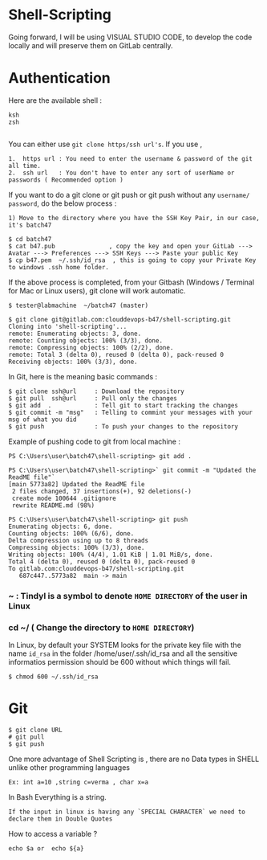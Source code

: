 # Shell-Scripting

Going forward, I will be using VISUAL STUDIO CODE, to develop the code locally and will preserve them on GitLab centrally.

# Authentication 

Here are the available shell :

```
ksh
zsh


```

You can either use `git clone https/ssh url's`. If you use ,
```
1.  https url : You need to enter the username & password of the git all time.
2.  ssh url   : You don't have to enter any sort of userName or passwords ( Recommended option )
```

If you want to do a git clone or git push or git push without any `username/ password`, do the below process :
```
1) Move to the directory where you have the SSH Key Pair, in our case, it's batch47

$ cd batch47 
$ cat b47.pub               , copy the key and open your GitLab ---> Avatar ---> Preferences ---> SSH Keys ---> Paste your public Key
$ cp b47.pem  ~/.ssh/id_rsa  , this is going to copy your Private Key to windows .ssh home folder.
```

If the above process is completed, from your Gitbash (Windows / Terminal for Mac or Linux users), git clone will work automatic.

```
$ tester@labmachine  ~/batch47 (master)

$ git clone git@gitlab.com:clouddevops-b47/shell-scripting.git
Cloning into 'shell-scripting'...
remote: Enumerating objects: 3, done.
remote: Counting objects: 100% (3/3), done.
remote: Compressing objects: 100% (2/2), done.
remote: Total 3 (delta 0), reused 0 (delta 0), pack-reused 0
Receiving objects: 100% (3/3), done.
```

In Git, here is the meaning basic commands :
```
$ git clone ssh@url     : Download the repository
$ git pull  ssh@url     : Pull only the changes
$ git add  .            : Tell git to start tracking the changes
$ git commit -m "msg"   : Telling to commint your messages with your msg of what you did
$ git push              : To push your changes to the repository
```

Example of pushing code to git from local machine :
```
PS C:\Users\user\batch47\shell-scripting> git add .

PS C:\Users\user\batch47\shell-scripting>` git commit -m "Updated the ReadME file"`
[main 5773a82] Updated the ReadME file
 2 files changed, 37 insertions(+), 92 deletions(-)
 create mode 100644 .gitignore
 rewrite README.md (98%)

PS C:\Users\user\batch47\shell-scripting> git push
Enumerating objects: 6, done.
Counting objects: 100% (6/6), done.
Delta compression using up to 8 threads
Compressing objects: 100% (3/3), done.
Writing objects: 100% (4/4), 1.01 KiB | 1.01 MiB/s, done.
Total 4 (delta 0), reused 0 (delta 0), pack-reused 0     
To gitlab.com:clouddevops-b47/shell-scripting.git
   687c447..5773a82  main -> main
```

### ~ : Tindyl is a symbol to denote `HOME DIRECTORY` of the user in Linux
### cd ~/  ( Change the directory to `HOME DIRECTORY`)

In Linux, by default your SYSTEM looks for the private key file with the name `id_rsa` in the folder /home/user/.ssh/id_rsa and all the sensitive informatios permission should be 600 without which things will fail.

```
$ chmod 600 ~/.ssh/id_rsa
```


# Git
```
$ git clone URL   
# git pull   
$ git push 
```

One more advantage of Shell Scripting is , there are no Data types in SHELL unlike other programming languages

```
Ex: int a=10 ,string c=verma , char x=a

```

In Bash Everything is a string.

```
If the input in linux is having any `SPECIAL CHARACTER` we need to declare them in Double Quotes
```

How to access a variable ?
```
echo $a or  echo ${a}
```